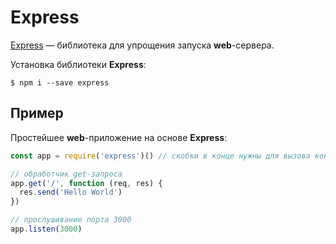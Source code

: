 # Express
[Express](https://www.npmjs.com/package/express) — библиотека для упрощения запуска **web**-сервера.

Установка библиотеки **Express**:
```
$ npm i --save express
```
## Пример
Простейшее **web**-приложение на основе **Express**:
```javascript
const app = require('express')() // скобки в конце нужны для вызова конструктора

// обработчик get-запроса
app.get('/', function (req, res) {
  res.send('Hello World')
})

// прослушивание порта 3000 
app.listen(3000)
```
